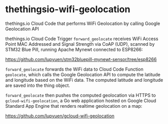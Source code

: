# thethingsio-wifi-geolocation
thethings.io Cloud Code that performs WiFi Geolocation by calling Google Geolocation API

thethings.io Cloud Code Trigger `forward_geolocate` receives WiFi Access Point MAC Addressed and Signal Strength via CoAP (UDP), scanned by STM32 Blue Pill, running Apache Mynewt connected to ESP8266:

https://github.com/lupyuen/stm32bluepill-mynewt-sensor/tree/esp8266

`forward_geolocate` forwards the WiFi data to Cloud Code Function `geolocate`, which calls the Google Geolocation API to compute the latitude and longitude based on the WiFi data.  The computed latitude and longitude are saved into the thing object.

`forward_geolocate` then pushes the computed geolocation via HTTPS to `gcloud-wifi-geolocation`, a Go web application hosted on Google Cloud Standard App Engine that renders realtime geolocation on a map:

https://github.com/lupyuen/gcloud-wifi-geolocation
